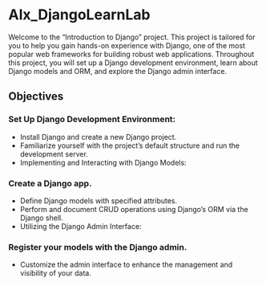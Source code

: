 # Alx_DjangoLearnLab

Welcome to the “Introduction to Django” project. This project is tailored for you to help you gain hands-on experience with Django, one of the most popular web frameworks for building robust web applications. Throughout this project, you will set up a Django development environment, learn about Django models and ORM, and explore the Django admin interface.

## Objectives

### Set Up Django Development Environment:

- Install Django and create a new Django project.
- Familiarize yourself with the project’s default structure and run the development server.
- Implementing and Interacting with Django Models:

### Create a Django app.

- Define Django models with specified attributes.
- Perform and document CRUD operations using Django’s ORM via the Django shell.
- Utilizing the Django Admin Interface:

### Register your models with the Django admin.

- Customize the admin interface to enhance the management and visibility of your data.
